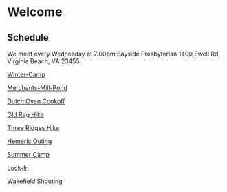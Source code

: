 # Welcome

## Schedule
We meet every Wednesday at 7:00pm 
Bayside Presbyterian 
1400 Ewell Rd, Virginia Beach, VA 23455

[Winter-Camp](./campouts/winter-camp.md)

[Merchants-Mill-Pond](./campouts/merchants-mill-pond.md)

[Dutch Oven Cookoff](./campouts/dutch-oven-cookoff.md)

[Old Rag Hike](./campouts/old-rag.md)

[Three Ridges Hike](./campouts/three-ridges.md)

[Hemeric Outing](./campouts/hemeric-boating-trip.md)

[Summer Camp](./campouts/summer-camp-24.md)

[Lock-In](./campouts./lock-in.md)

[Wakefield Shooting](./campouts./wakefield-shooting-outing.md)
